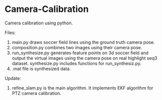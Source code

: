 # Camera-Calibration

Camera calibration using python. 

Files:
  1. main.py draws soccer field lines using the ground truth camera pose.
  2. composition.py combines two images using their camera pose.
  3. run_synthesize.py generates feature points on 3d soccer field and output the virtual images using the camera pose on real highlight seq3 dataset. synthesize.py includes functions for run_synthesiz.py.
  4. .mat file is synthesized data.

Update:  
  1. refine_slam.py is the main algorithm. It implements EKF algorithm for PTZ camera calibration. 
